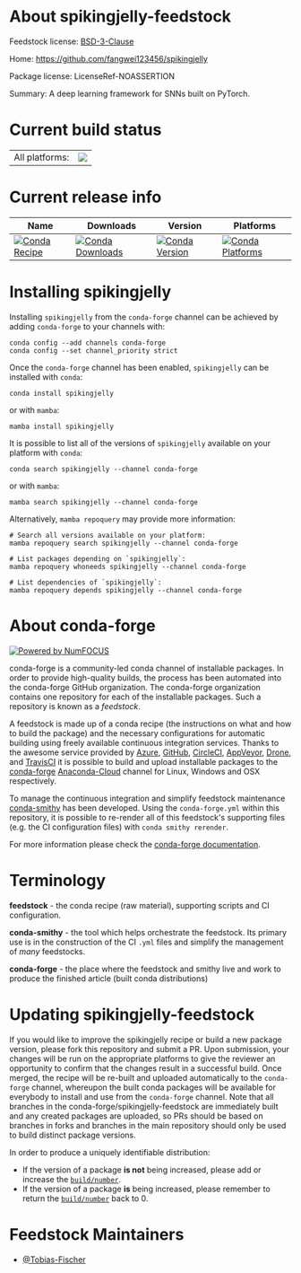 About spikingjelly-feedstock
============================

Feedstock license: [BSD-3-Clause](https://github.com/conda-forge/spikingjelly-feedstock/blob/main/LICENSE.txt)

Home: https://github.com/fangwei123456/spikingjelly

Package license: LicenseRef-NOASSERTION

Summary: A deep learning framework for SNNs built on PyTorch.

Current build status
====================


<table><tr><td>All platforms:</td>
    <td>
      <a href="https://dev.azure.com/conda-forge/feedstock-builds/_build/latest?definitionId=15484&branchName=main">
        <img src="https://dev.azure.com/conda-forge/feedstock-builds/_apis/build/status/spikingjelly-feedstock?branchName=main">
      </a>
    </td>
  </tr>
</table>

Current release info
====================

| Name | Downloads | Version | Platforms |
| --- | --- | --- | --- |
| [![Conda Recipe](https://img.shields.io/badge/recipe-spikingjelly-green.svg)](https://anaconda.org/conda-forge/spikingjelly) | [![Conda Downloads](https://img.shields.io/conda/dn/conda-forge/spikingjelly.svg)](https://anaconda.org/conda-forge/spikingjelly) | [![Conda Version](https://img.shields.io/conda/vn/conda-forge/spikingjelly.svg)](https://anaconda.org/conda-forge/spikingjelly) | [![Conda Platforms](https://img.shields.io/conda/pn/conda-forge/spikingjelly.svg)](https://anaconda.org/conda-forge/spikingjelly) |

Installing spikingjelly
=======================

Installing `spikingjelly` from the `conda-forge` channel can be achieved by adding `conda-forge` to your channels with:

```
conda config --add channels conda-forge
conda config --set channel_priority strict
```

Once the `conda-forge` channel has been enabled, `spikingjelly` can be installed with `conda`:

```
conda install spikingjelly
```

or with `mamba`:

```
mamba install spikingjelly
```

It is possible to list all of the versions of `spikingjelly` available on your platform with `conda`:

```
conda search spikingjelly --channel conda-forge
```

or with `mamba`:

```
mamba search spikingjelly --channel conda-forge
```

Alternatively, `mamba repoquery` may provide more information:

```
# Search all versions available on your platform:
mamba repoquery search spikingjelly --channel conda-forge

# List packages depending on `spikingjelly`:
mamba repoquery whoneeds spikingjelly --channel conda-forge

# List dependencies of `spikingjelly`:
mamba repoquery depends spikingjelly --channel conda-forge
```


About conda-forge
=================

[![Powered by
NumFOCUS](https://img.shields.io/badge/powered%20by-NumFOCUS-orange.svg?style=flat&colorA=E1523D&colorB=007D8A)](https://numfocus.org)

conda-forge is a community-led conda channel of installable packages.
In order to provide high-quality builds, the process has been automated into the
conda-forge GitHub organization. The conda-forge organization contains one repository
for each of the installable packages. Such a repository is known as a *feedstock*.

A feedstock is made up of a conda recipe (the instructions on what and how to build
the package) and the necessary configurations for automatic building using freely
available continuous integration services. Thanks to the awesome service provided by
[Azure](https://azure.microsoft.com/en-us/services/devops/), [GitHub](https://github.com/),
[CircleCI](https://circleci.com/), [AppVeyor](https://www.appveyor.com/),
[Drone](https://cloud.drone.io/welcome), and [TravisCI](https://travis-ci.com/)
it is possible to build and upload installable packages to the
[conda-forge](https://anaconda.org/conda-forge) [Anaconda-Cloud](https://anaconda.org/)
channel for Linux, Windows and OSX respectively.

To manage the continuous integration and simplify feedstock maintenance
[conda-smithy](https://github.com/conda-forge/conda-smithy) has been developed.
Using the ``conda-forge.yml`` within this repository, it is possible to re-render all of
this feedstock's supporting files (e.g. the CI configuration files) with ``conda smithy rerender``.

For more information please check the [conda-forge documentation](https://conda-forge.org/docs/).

Terminology
===========

**feedstock** - the conda recipe (raw material), supporting scripts and CI configuration.

**conda-smithy** - the tool which helps orchestrate the feedstock.
                   Its primary use is in the construction of the CI ``.yml`` files
                   and simplify the management of *many* feedstocks.

**conda-forge** - the place where the feedstock and smithy live and work to
                  produce the finished article (built conda distributions)


Updating spikingjelly-feedstock
===============================

If you would like to improve the spikingjelly recipe or build a new
package version, please fork this repository and submit a PR. Upon submission,
your changes will be run on the appropriate platforms to give the reviewer an
opportunity to confirm that the changes result in a successful build. Once
merged, the recipe will be re-built and uploaded automatically to the
`conda-forge` channel, whereupon the built conda packages will be available for
everybody to install and use from the `conda-forge` channel.
Note that all branches in the conda-forge/spikingjelly-feedstock are
immediately built and any created packages are uploaded, so PRs should be based
on branches in forks and branches in the main repository should only be used to
build distinct package versions.

In order to produce a uniquely identifiable distribution:
 * If the version of a package **is not** being increased, please add or increase
   the [``build/number``](https://docs.conda.io/projects/conda-build/en/latest/resources/define-metadata.html#build-number-and-string).
 * If the version of a package **is** being increased, please remember to return
   the [``build/number``](https://docs.conda.io/projects/conda-build/en/latest/resources/define-metadata.html#build-number-and-string)
   back to 0.

Feedstock Maintainers
=====================

* [@Tobias-Fischer](https://github.com/Tobias-Fischer/)

